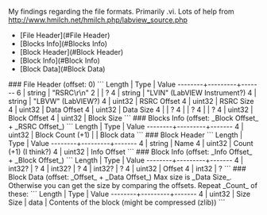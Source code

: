 My findings regarding the file formats. Primarily .vi. 
Lots of help from http://www.hmilch.net/hmilch.php/labview_source.php

* [File Header](#File Header)
* [Blocks Info](#Blocks Info)
* [Block Header](#Block Header)
* [Block Info](#Block Info)
* [Block Data](#Block Data)

<a name="File Header" />
### File Header (offset: 0)
```
 Length | Type    | Value
--------+---------+-------
      6 | string  | "RSRC\r\n"
      2 |         | ?
      4 | string  | "LVIN" (LabVIEW Instrument?)
      4 | string  | "LBVW" (LabVIEW?)
      4 | uint32  | RSRC Offset
      4 | uint32  | RSRC Size
      4 | uint32  | Data Offset
      4 | uint32  | Data Size
      4 |         | ?
      4 |         | ?
      4 |         | ?
      4 | uint32  | Block Offset
      4 | uint32  | Block Size
```

<a name="Blocks Info" />
### Blocks Info (offset: _Block Offset_ + _RSRC Offset_)
```
 Length | Type    | Value
--------+---------+-------
      4 | uint32  | Block Count (+1)
        |         | Block data
```

<a name="Block Header" />
### Block Header
``` 
 Length | Type    | Value
--------+---------+-------
      4 | string  | Name
      4 | uint32  | Count (+1)  (I think?)
      4 | uint32  | Info Offset
```

<a name="Block Info" />
### Block Info (offset: _Info Offset_ + _Block Offset_)
```
 Length | Type    | Value
--------+---------+-------
      4 | int32?  | ?
      4 | int32?  | ?
      4 | int32?  | ?
      4 | uint32  | Offset
      4 | int32   | ?
```

<a name="Block Data" />
### Block Data (offset: _Offset_ + _Data Offset_)
Max size is _Data Size_. Otherwise you can get the size by comparing the offsets. Repeat 
_Count_ of these:
```
 Length | Type    | Value
--------+---------+-------
      4 | uint32  | Size
   Size | data    | Contents of the block (might be compressed (zlib))
```